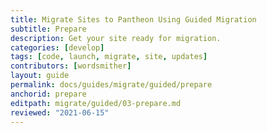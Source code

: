 ```yaml
---
title: Migrate Sites to Pantheon Using Guided Migration
subtitle: Prepare
description: Get your site ready for migration.
categories: [develop]
tags: [code, launch, migrate, site, updates]
contributors: [wordsmither]
layout: guide
permalink: docs/guides/migrate/guided/prepare
anchorid: prepare
editpath: migrate/guided/03-prepare.md
reviewed: "2021-06-15"
---
```


<Partial file="migrate/prepare.md" />